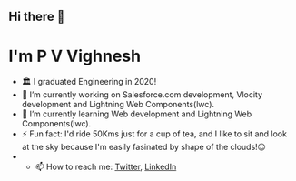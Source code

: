 ## Hi there 👋
# I'm P V Vighnesh
- :classical_building: I graduated Engineering in 2020!
- 🔭 I’m currently working on Salesforce.com development, Vlocity development and Lightning Web Components(lwc).
- 🌱 I’m currently learning Web development and Lightning Web Components(lwc).
- ⚡ Fun fact: I'd ride 50Kms just for a cup of tea, and I like to sit and look at the sky because I'm easily fasinated by shape of the clouds!:relieved:
- - 📫 How to reach me: [Twitter](https://twitter.com/vighneshPV), [LinkedIn](https://www.linkedin.com/in/pvvighnesh/)
<!--
**pv-vighnesh/pv-vighnesh** is a ✨ _special_ ✨ repository because its `README.md` (this file) appears on your GitHub profile.

Here are some ideas to get you started:

- 🔭 I’m currently working on ...
- 🌱 I’m currently learning ...
- 👯 I’m looking to collaborate on ...
- 🤔 I’m looking for help with ...
- 💬 Ask me about ...
- 📫 How to reach me: ...
- 😄 Pronouns: ...
- ⚡ Fun fact: ...
-->
